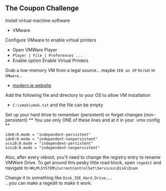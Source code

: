 ## The Coupon Challenge


Install virtual machine software
- VMware

Configure VMware to enable virtual printers
- Open VMWare Player
- `Player | File | Preferences ...`
- Enable option Enable Virtual Printers 


Grab a low-memory VM from a legal source... maybe `IE8 on XP` to run in `VMware`...
- <a href="http://modern.ie" target="_blank">modern.ie website</a>

Add the following file and directory to your OS to allow VM installation <br>
-  `C:\vmok\vmok.txt` and the file can be empty


Set up your hard drive to remember (persistent) or forget changes (non-persistent)
** You use only ONE of these lines and at it in your .vmx config **

    ide0:0.mode = "independent-persistent"  
    ide0:0.mode = "independent-nonpersistent"  
    scsi0:0.mode = "independent-persistent"  
    scsi0:0.mode = "independent-nonpersistent"  
	

Also, after every reboot, you'll need to change the registry entry to rename VMWare Drive.
To get around this pesky little road block, open `regedit` and navigate to 
`HKLM\SYSTEM\CurrentControlSet\Services\Disk\Enum`

Change it to something like `Disk_IDE_Hard_Drive`..... <br>
...you can make a regedit to make it work.


